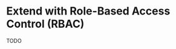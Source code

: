 # Extend with Role-Based Access Control (RBAC)

<!--
https://github.com/HuuHoai2002/fm-system
https://github.com/Ayush-v/Drizzle-RBAC-Nextjs
-->

TODO

